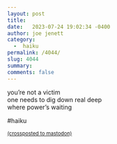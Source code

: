 ```yaml
---
layout: post
title:  
date:   2023-07-24 19:02:34 -0400
author: joe jenett
category:
  -  haiku
permalink: /4044/
slug: 4044
summary: 
comments: false
---
```

<p>you’re not a victim<br>
one needs to dig down real deep<br>
where power’s waiting</p>

#haiku

<a href="https://brid.gy/publish/mastodon"><small>(crossposted to mastodon)</small></a>